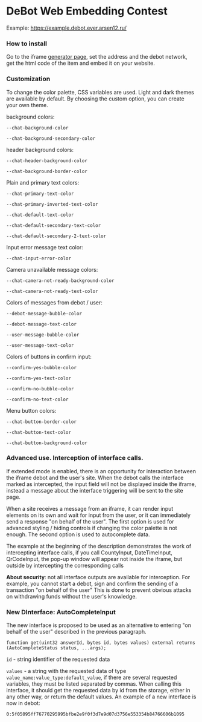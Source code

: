 # DeBot Web Embedding Contest

Example: https://example.debot.ever.arsen12.ru/

### How to install
Go to the iframe [generator page](https://debot.ever.arsen12.ru/generate), set the address and the debot network, get the html code of the item and embed it on your website.

### Customization
To change the color palette, CSS variables are used. Light and dark themes are
available by default. By choosing the custom option, you can create your own
theme.

background colors:

`--chat-background-color`

`--chat-background-secondary-color`

header background colors:

`--chat-header-background-color`

`--chat-background-border-color`

Plain and primary text colors:

`--chat-primary-text-color`

`--chat-primary-inverted-text-color`

`--chat-default-text-color`

`--chat-default-secondary-text-color`

`--chat-default-secondary-2-text-color`

Input error message text color:

`--chat-input-error-color`

Camera unavailable message colors:

`--chat-camera-not-ready-background-color`

`--chat-camera-not-ready-text-color`

Colors of messages from debot / user:

`--debot-message-bubble-color`

`--debot-message-text-color`

`--user-message-bubble-color`

`--user-message-text-color`

Colors of buttons in confirm input:

`--confirm-yes-bubble-color`

`--confirm-yes-text-color`

`--confirm-no-bubble-color`

`--confirm-no-text-color`

Menu button colors:

`--chat-button-border-color`

`--chat-button-text-color`

`--chat-button-background-color`


### Advanced use. Interception of interface calls.

If extended mode is enabled, there is an opportunity for interaction between the iframe debot and the user's site. When the debot calls the interface marked as intercepted, the input field will not be displayed inside the iframe, instead a message about the interface triggering will be sent to the site page.

When a site receives a message from an iframe, it can render input elements on its own and wait for input from the user, or it can immediately send a response "on behalf of the user". The first option is used for advanced styling / hiding controls if changing the color palette is not enough. The second option is used to autocomplete data.

The example at the beginning of the description demonstrates the work of intercepting interface calls, if you call CountyInput, DateTimeInput, QrCodeInput, the pop-up window will appear not inside the iframe, but outside by intercepting the corresponding calls

**About security**: not all interface outputs are available for interception. For example, you cannot start a debot, sign and confirm the sending of a transaction "on behalf of the user" This is done to prevent obvious attacks on withdrawing funds without the user's knowledge.

### New DInterface: AutoCompleteInput

The new interface is proposed to be used as an alternative to entering "on behalf of the user" described in the previous paragraph.

`function get(uint32 answerId, bytes id, bytes values) external returns (AutoCompleteStatus status, ...args);`

`id` - string identifier of the requested data

`values` - a string with the requested data of type `value_name:value_type:default_value`, if there are several requested variables, they must be listed separated by commas.
When calling this interface, it should get the requested data by id from the storage, either in any other way, or return the default values. An example of a new interface is now in debot:

`0:5f05095ff76770295995bfbe2e9f0f3d7e9d07d3756e553354b84766606b1095`
